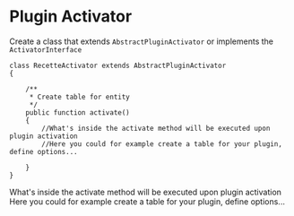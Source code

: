 # Plugin Activator 

Create a class that extends `AbstractPluginActivator` or implements the `ActivatorInterface`

```
class RecetteActivator extends AbstractPluginActivator
{

    /**
     * Create table for entity
     */
    public function activate()
    {
    	//What's inside the activate method will be executed upon plugin activation
    	//Here you could for example create a table for your plugin, define options...
      
    }
}
```
What's inside the activate method will be executed upon plugin activation
Here you could for example create a table for your plugin, define options...